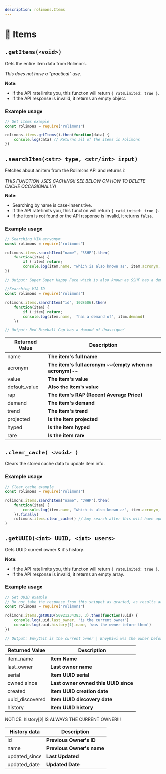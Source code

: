 ```yaml
---
description: rolimons.Items
---
```


# 👑 Items

## `.getItems(<void>)`

Gets the entire item data from Rolimons.\
\
_This does not have a "practical" use._

**Note:**
- If the API rate limits you, this function will return `{ rateLimited: true }`.
- If the API response is invalid, it returns an empty object.

### Example usage

```javascript
// Get items example
const rolimons = require("rolimons")

rolimons.items.getItems().then(function(data) {
    console.log(data) // Returns all of the items in Rolimons
})

```



## `.searchItem(<str> type, <str/int> input)`

Fetches about an item from the Rolimons API and returns it\
\
_THIS FUNCTION USES CACHING!! SEE BELOW ON HOW TO DELETE CACHE OCCASIONALLY!_

**Note:**
- Searching by name is case-insensitive.
- If the API rate limits you, this function will return `{ rateLimited: true }`.
- If the item is not found or the API response is invalid, it returns `false`.

### Example usage

```javascript
// Searching VIA acryonym
const rolimons = require("rolimons")

rolimons.items.searchItem("name", "SSHF").then(
    function(item) {
        if (!item) return;
        console.log(item.name, "which is also known as", item.acronym, "has a demand of", item.demand)
})

// Output: Super Super Happy Face which is also known as SSHF has a demand of Amazing
```

```javascript
//Searching VIA ID
const rolimons = require("rolimons")

rolimons.items.searchItem("id", 1028606).then(
    function(item) {
        if (!item) return;
        console.log(item.name,  "has a demand of", item.demand)
    })

// Output: Red Baseball Cap has a demand of Unassigned
```

| Returned Value        | Description                                                 |
| --------------------- | ----------------------------------------------------------- |
| name <string>        | **The item's full name**                                    |
| acronym <string>     | **The item's full acronym **~~**(empty when no acronym)**~~ |
| value <int>          | **The item's value**                                        |
| default_value <int> | **Also the item's value**                                   |
| rap <int>            | **The item's RAP (Recent Average Price)**                   |
| demand <string>      | **The item's demand**                                       |
| trend <string>       | **The item's trend**                                        |
| projected <boolean>  | **Is the item projected**                                   |
| hyped <boolean>      | **Is the item hyped**                                       |
| rare <boolean>       | **Is the item rare**                                        |

## `.clear_cache( <void> )`

Clears the stored cache data to update item info.

### Example usage

```javascript
// Clear cache example
const rolimons = require("rolimons")

rolimons.items.searchItem("name", "CWHP").then(
    function(item) {
        console.log(item.name, "which is also known as", item.acronym, "has a demand of", item.demand)
    }).finally(
    rolimons.items.clear_cache() // Any search after this will have updated data
)

```

## `.getUUID(<int> UUID, <int> users>`

Gets UUID current owner & it's history.

**Note:**
- If the API rate limits you, this function will return `{ rateLimited: true }`.
- If the API response is invalid, it returns an empty array.

### Example usage

```javascript
// Get UUID example
// Do not take the response from this snippet as granted, as results are subject to change!
const rolimons = require("rolimons")

rolimons.items.getUUID(50921234383, 3).then(function(uuid) {
    console.log(uuid.last_owner, "is the current owner")
    console.log(uuid.history[1].name, 'was the owner before them')
})

// Output: EnvyCait is the current owner | EnvyKiwi was the owner before them
```

| Returned Value             | Description                          |
| -------------------------- | ------------------------------------ |
| item_name <string>       | **Item Name**                        |
| last_owner <string>      | **Last owner name**                  |
| serial <string>           | **Item UUID serial**                 |
| owned since <string>      | **Last owner owned this UUID since** |
| created <string>          | **Item UUID creation date**          |
| uuid_discovered <string> | **Item UUID discovery date**         |
| history <array>           | **Item UUID history**                |

NOTICE: history[0] IS ALWAYS THE CURRENT OWNER!!!

| History data             | Description               |
| ------------------------ | ------------------------- |
| id <int>                | **Previous Owner's ID**   |
| name <string>           | **Previous Owner's name** |
| updated_since <string> | **Last Updated**          |
| updated_date <string>  | **Updated Date**          |
